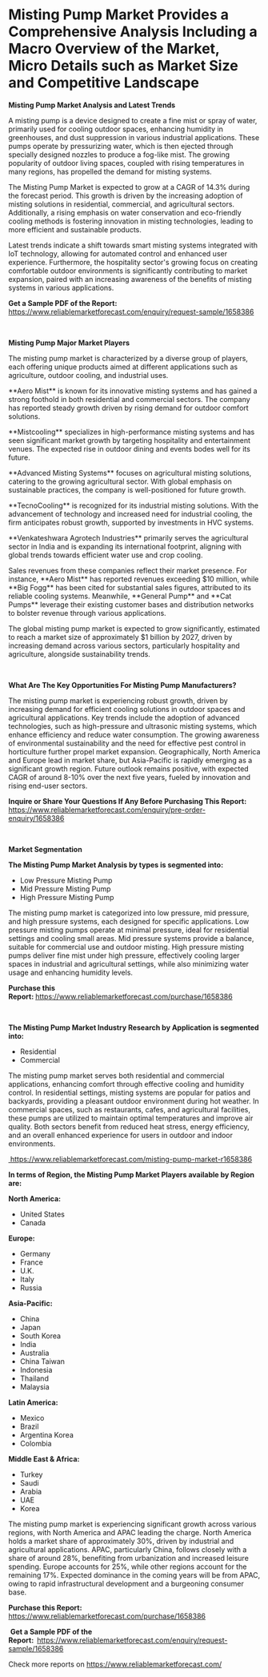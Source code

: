 <p><h1>Misting Pump Market Provides a Comprehensive Analysis Including a Macro Overview of the Market, Micro Details such as Market Size and Competitive Landscape</h1></p><p><strong>Misting Pump Market Analysis and Latest Trends</strong></p>
<p><p>A misting pump is a device designed to create a fine mist or spray of water, primarily used for cooling outdoor spaces, enhancing humidity in greenhouses, and dust suppression in various industrial applications. These pumps operate by pressurizing water, which is then ejected through specially designed nozzles to produce a fog-like mist. The growing popularity of outdoor living spaces, coupled with rising temperatures in many regions, has propelled the demand for misting systems.</p><p>The Misting Pump Market is expected to grow at a CAGR of 14.3% during the forecast period. This growth is driven by the increasing adoption of misting solutions in residential, commercial, and agricultural sectors. Additionally, a rising emphasis on water conservation and eco-friendly cooling methods is fostering innovation in misting technologies, leading to more efficient and sustainable products. </p><p>Latest trends indicate a shift towards smart misting systems integrated with IoT technology, allowing for automated control and enhanced user experience. Furthermore, the hospitality sector's growing focus on creating comfortable outdoor environments is significantly contributing to market expansion, paired with an increasing awareness of the benefits of misting systems in various applications.</p></p>
<p><strong>Get a Sample PDF of the Report:&nbsp;</strong> <a href="https://www.reliablemarketforecast.com/enquiry/request-sample/1658386?utm_campaign=2145&utm_medium=2&utm_source=Github&utm_content=ia&utm_term=17022025&utm_id=misting-pump">https://www.reliablemarketforecast.com/enquiry/request-sample/1658386</a></p>
<p>&nbsp;</p>
<p><strong>Misting Pump Major Market Players</strong></p>
<p><p>The misting pump market is characterized by a diverse group of players, each offering unique products aimed at different applications such as agriculture, outdoor cooling, and industrial uses. </p><p>**Aero Mist** is known for its innovative misting systems and has gained a strong foothold in both residential and commercial sectors. The company has reported steady growth driven by rising demand for outdoor comfort solutions.</p><p>**Mistcooling** specializes in high-performance misting systems and has seen significant market growth by targeting hospitality and entertainment venues. The expected rise in outdoor dining and events bodes well for its future.</p><p>**Advanced Misting Systems** focuses on agricultural misting solutions, catering to the growing agricultural sector. With global emphasis on sustainable practices, the company is well-positioned for future growth.</p><p>**TecnoCooling** is recognized for its industrial misting solutions. With the advancement of technology and increased need for industrial cooling, the firm anticipates robust growth, supported by investments in HVC systems.</p><p>**Venkateshwara Agrotech Industries** primarily serves the agricultural sector in India and is expanding its international footprint, aligning with global trends towards efficient water use and crop cooling.</p><p>Sales revenues from these companies reflect their market presence. For instance, **Aero Mist** has reported revenues exceeding $10 million, while **Big Fogg** has been cited for substantial sales figures, attributed to its reliable cooling systems. Meanwhile, **General Pump** and **Cat Pumps** leverage their existing customer bases and distribution networks to bolster revenue through various applications.</p><p>The global misting pump market is expected to grow significantly, estimated to reach a market size of approximately $1 billion by 2027, driven by increasing demand across various sectors, particularly hospitality and agriculture, alongside sustainability trends.</p></p>
<p>&nbsp;</p>
<p><strong>What Are The Key Opportunities For Misting Pump Manufacturers?</strong></p>
<p><p>The misting pump market is experiencing robust growth, driven by increasing demand for efficient cooling solutions in outdoor spaces and agricultural applications. Key trends include the adoption of advanced technologies, such as high-pressure and ultrasonic misting systems, which enhance efficiency and reduce water consumption. The growing awareness of environmental sustainability and the need for effective pest control in horticulture further propel market expansion. Geographically, North America and Europe lead in market share, but Asia-Pacific is rapidly emerging as a significant growth region. Future outlook remains positive, with expected CAGR of around 8-10% over the next five years, fueled by innovation and rising end-user sectors.</p></p>
<p><strong>Inquire or Share Your Questions If Any Before Purchasing This Report:</strong> <a href="https://www.reliablemarketforecast.com/enquiry/pre-order-enquiry/1658386?utm_campaign=2145&utm_medium=2&utm_source=Github&utm_content=ia&utm_term=17022025&utm_id=misting-pump">https://www.reliablemarketforecast.com/enquiry/pre-order-enquiry/1658386</a></p>
<p>&nbsp;</p>
<p><strong>Market Segmentation</strong></p>
<p><strong>The Misting Pump Market Analysis by types is segmented into:</strong></p>
<p><ul><li>Low Pressure Misting Pump</li><li>Mid Pressure Misting Pump</li><li>High Pressure Misting Pump</li></ul></p>
<p><p>The misting pump market is categorized into low pressure, mid pressure, and high pressure systems, each designed for specific applications. Low pressure misting pumps operate at minimal pressure, ideal for residential settings and cooling small areas. Mid pressure systems provide a balance, suitable for commercial use and outdoor misting. High pressure misting pumps deliver fine mist under high pressure, effectively cooling larger spaces in industrial and agricultural settings, while also minimizing water usage and enhancing humidity levels.</p></p>
<p><strong>Purchase this Report:&nbsp;</strong><a href="https://www.reliablemarketforecast.com/purchase/1658386?utm_campaign=2145&utm_medium=2&utm_source=Github&utm_content=ia&utm_term=17022025&utm_id=misting-pump">https://www.reliablemarketforecast.com/purchase/1658386</a></p>
<p>&nbsp;</p>
<p><strong>The Misting Pump Market Industry Research by Application is segmented into:</strong></p>
<p><ul><li>Residential</li><li>Commercial</li></ul></p>
<p><p>The misting pump market serves both residential and commercial applications, enhancing comfort through effective cooling and humidity control. In residential settings, misting systems are popular for patios and backyards, providing a pleasant outdoor environment during hot weather. In commercial spaces, such as restaurants, cafes, and agricultural facilities, these pumps are utilized to maintain optimal temperatures and improve air quality. Both sectors benefit from reduced heat stress, energy efficiency, and an overall enhanced experience for users in outdoor and indoor environments.</p></p>
<p><a href="https://www.reliablemarketforecast.com/misting-pump-market-r1658386?utm_campaign=2145&utm_medium=2&utm_source=Github&utm_content=ia&utm_term=17022025&utm_id=misting-pump">&nbsp;https://www.reliablemarketforecast.com/misting-pump-market-r1658386</a></p>
<p><strong>In terms of Region, the Misting Pump Market Players available by Region are:</strong></p>
<p>
    <p> <strong> North America: </strong>
        <ul>
            <li>United States</li>
            <li>Canada</li>
        </ul>
        </p> 
    <p> <strong> Europe: </strong>
        <ul>
            <li>Germany</li>
            <li>France</li>
            <li>U.K.</li>
            <li>Italy</li>
            <li>Russia</li>
        </ul>
        </p> 
    <p> <strong> Asia-Pacific: </strong>
        <ul>
            <li>China</li>
            <li>Japan</li>
            <li>South Korea</li>
            <li>India</li>
            <li>Australia</li>
            <li>China Taiwan</li>
            <li>Indonesia</li>
            <li>Thailand</li>
            <li>Malaysia</li>
        </ul>
        </p> 
    <p> <strong> Latin America: </strong>
        <ul>
            <li>Mexico</li>
            <li>Brazil</li>
            <li>Argentina Korea</li>
            <li>Colombia</li>
        </ul>
        </p> 
    <p> <strong> Middle East & Africa: </strong>
        <ul>
            <li>Turkey</li>
            <li>Saudi</li>
            <li>Arabia</li>
            <li>UAE</li>
            <li>Korea</li>
        </ul>
    </p>
    </p>
<p><p>The misting pump market is experiencing significant growth across various regions, with North America and APAC leading the charge. North America holds a market share of approximately 30%, driven by industrial and agricultural applications. APAC, particularly China, follows closely with a share of around 28%, benefiting from urbanization and increased leisure spending. Europe accounts for 25%, while other regions account for the remaining 17%. Expected dominance in the coming years will be from APAC, owing to rapid infrastructural development and a burgeoning consumer base.</p></p>
<p><strong>Purchase this Report: </strong><a href="https://www.reliablemarketforecast.com/purchase/1658386?utm_campaign=2145&utm_medium=2&utm_source=Github&utm_content=ia&utm_term=17022025&utm_id=misting-pump">https://www.reliablemarketforecast.com/purchase/1658386</a></p>
<p>&nbsp;<strong>Get a Sample PDF of the Report:&nbsp;&nbsp;</strong><a href="https://www.reliablemarketforecast.com/enquiry/request-sample/1658386?utm_campaign=2145&utm_medium=2&utm_source=Github&utm_content=ia&utm_term=17022025&utm_id=misting-pump">https://www.reliablemarketforecast.com/enquiry/request-sample/1658386</a></p>
<p><strong></strong></p>
<p>Check more reports on <a href="https://www.reliablemarketforecast.com/?utm_campaign=2145&utm_medium=2&utm_source=Github&utm_content=ia&utm_term=17022025&utm_id=misting-pump">https://www.reliablemarketforecast.com/</a></p>